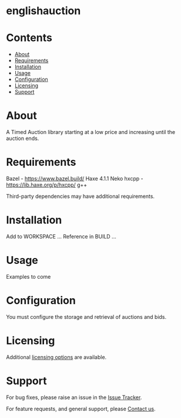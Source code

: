 
englishauction
==============

Contents
========

* [About](#about)
* [Requirements](#requirements)
* [Installation](#installation)
* [Usage](#usage)
* [Configuration](#configuration)
* [Licensing](#licensing)
* [Support](#support)

# About
A Timed Auction library starting at a low price and increasing until the auction ends.

# Requirements
Bazel - https://www.bazel.build/
Haxe 4.1.1
Neko
hxcpp - https://lib.haxe.org/p/hxcpp/
g++


Third-party dependencies may have additional requirements.

# Installation
Add to WORKSPACE ...
Reference in BUILD ...


# Usage
Examples to come

# Configuration
You must configure the storage and retrieval of auctions and bids.

# Licensing
Additional [licensing options][licensing] are available.

# Support
For bug fixes, please raise an issue in the [Issue Tracker][bugs].

For feature requests, and general support, please [Contact us][contact].



[bugs]: https://github.com/mindpowered/english-auction-cpp/issues
[contact]: https://mindpowered.dev/support.html?ref=english-auction-cpp/
[docs]: https://mindpowered.github.io/english-auction-cpp/
[licensing]: https://mindpowered.dev/?ref=english-auction-cpp
